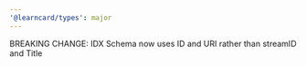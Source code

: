 ```yaml
---
'@learncard/types': major
---
```


BREAKING CHANGE: IDX Schema now uses ID and URI rather than streamID and Title
